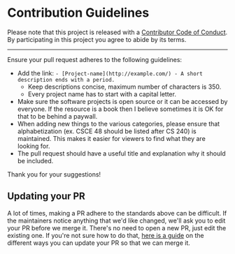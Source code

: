 # Contribution Guidelines

Please note that this project is released with a
[Contributor Code of Conduct](code-of-conduct.md). By participating in this
project you agree to abide by its terms.

---

Ensure your pull request adheres to the following guidelines:

- Add the link: `- [Project-name](http://example.com/) - A short description ends with a period.`
  - Keep descriptions concise, maximum number of characters is 350.
  - Every project name has to start with a capital letter.
- Make sure the software projects is open source or it can be accessed by everyone. If the resource is a book then I believe sometimes
  it is OK for that to be behind a paywall.
- When adding new things to the various categories, please ensure that
alphabetization (ex. CSCE 48 should be listed after CS 240) is maintained. This
makes it easier for viewers to find what they are looking for.
- The pull request should have a useful title and explanation why it should be included.

Thank you for your suggestions!


## Updating your PR

A lot of times, making a PR adhere to the standards above can be difficult.
If the maintainers notice anything that we'd like changed, we'll ask you to
edit your PR before we merge it. There's no need to open a new PR, just edit
the existing one. If you're not sure how to do that,
[here is a guide](https://github.com/RichardLitt/docs/blob/master/amending-a-commit-guide.md)
on the different ways you can update your PR so that we can merge it.
